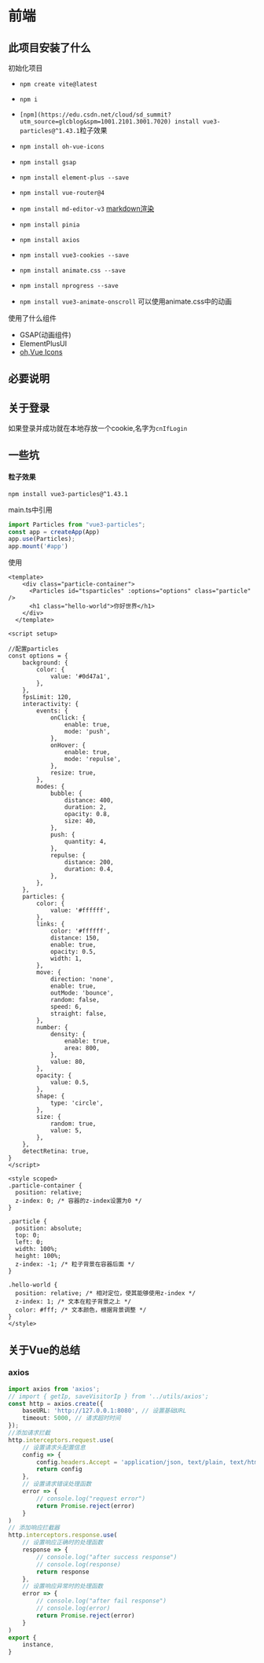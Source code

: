 # 前端



## 此项目安装了什么

初始化项目

* `npm create vite@latest`

* `npm i`

* `[npm](https://edu.csdn.net/cloud/sd_summit?utm_source=glcblog&spm=1001.2101.3001.7020) install vue3-particles@^1.43.1`粒子效果

* ```bash
  npm install oh-vue-icons
  ```

* `npm install gsap`

* `npm install element-plus --save`

* `npm install vue-router@4`

* `npm install md-editor-v3` [markdown渲染](https://imzbf.github.io/md-editor-v3/zh-CN/demo#%F0%9F%8D%A6%20%E4%B8%BB%E9%A2%98%E5%88%87%E6%8D%A2)

* `npm install pinia`

* `npm install axios`

* `npm install vue3-cookies --save`

* `npm install animate.css --save`

* `npm install nprogress --save`

* `npm install vue3-animate-onscroll` 可以使用animate.css中的动画





使用了什么组件

* GSAP(动画组件)
* ElementPlusUI
* [oh,Vue Icons ](https://oh-vue-icons.js.org/zh/)



## 必要说明

## 关于登录

如果登录并成功就在本地存放一个cookie,名字为`cnIfLogin`







## 一些坑

#### 粒子效果

`npm install vue3-particles@^1.43.1`

main.ts中引用

```ts
import Particles from "vue3-particles";
const app = createApp(App)
app.use(Particles);
app.mount('#app')
```

使用

```vue
<template>
    <div class="particle-container">
      <Particles id="tsparticles" :options="options" class="particle" />
      <h1 class="hello-world">你好世界</h1>
    </div>
  </template>

<script setup>

//配置particles
const options = {
    background: {
        color: {
            value: '#0d47a1',
        },
    },
    fpsLimit: 120,
    interactivity: {
        events: {
            onClick: {
                enable: true,
                mode: 'push',
            },
            onHover: {
                enable: true,
                mode: 'repulse',
            },
            resize: true,
        },
        modes: {
            bubble: {
                distance: 400,
                duration: 2,
                opacity: 0.8,
                size: 40,
            },
            push: {
                quantity: 4,
            },
            repulse: {
                distance: 200,
                duration: 0.4,
            },
        },
    },
    particles: {
        color: {
            value: '#ffffff',
        },
        links: {
            color: '#ffffff',
            distance: 150,
            enable: true,
            opacity: 0.5,
            width: 1,
        },
        move: {
            direction: 'none',
            enable: true,
            outMode: 'bounce',
            random: false,
            speed: 6,
            straight: false,
        },
        number: {
            density: {
                enable: true,
                area: 800,
            },
            value: 80,
        },
        opacity: {
            value: 0.5,
        },
        shape: {
            type: 'circle',
        },
        size: {
            random: true,
            value: 5,
        },
    },
    detectRetina: true,
}
</script>

<style scoped>
.particle-container {
  position: relative;
  z-index: 0; /* 容器的z-index设置为0 */
}

.particle {
  position: absolute;
  top: 0;
  left: 0;
  width: 100%;
  height: 100%;
  z-index: -1; /* 粒子背景在容器后面 */
}

.hello-world {
  position: relative; /* 相对定位，使其能够使用z-index */
  z-index: 1; /* 文本在粒子背景之上 */
  color: #fff; /* 文本颜色，根据背景调整 */
}
</style>
```



## 关于Vue的总结

### axios

```ts
import axios from 'axios';
// import { getIp, saveVisitorIp } from '../utils/axios';
const http = axios.create({
    baseURL: 'http://127.0.0.1:8080', // 设置基础URL
    timeout: 5000, // 请求超时时间
});
//添加请求拦截
http.interceptors.request.use(
    // 设置请求头配置信息
    config => {
        config.headers.Accept = 'application/json, text/plain, text/html,*/*'
        return config
    },
    // 设置请求错误处理函数
    error => {
        // console.log("request error")
        return Promise.reject(error)
    }
)
// 添加响应拦截器
http.interceptors.response.use(
    // 设置响应正确时的处理函数
    response => {
        // console.log("after success response")
        // console.log(response)
        return response
    },
    // 设置响应异常时的处理函数
    error => {
        // console.log("after fail response")
        // console.log(error)
        return Promise.reject(error)
    }
)
export {
    instance,
}

```

